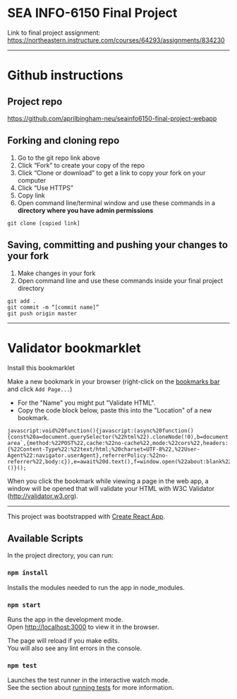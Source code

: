 # SEA INFO-6150 Final Project

Link to final project assignment: https://northeastern.instructure.com/courses/64293/assignments/834230

<hr>

# Github instructions

## Project repo
https://github.com/aprilbingham-neu/seainfo6150-final-project-webapp

## Forking and cloning repo
1. Go to the git repo link above
2. Click “Fork” to create your copy of the repo
3. Click “Clone or download” to get a link to copy your fork on your computer
4. Click “Use HTTPS”
5. Copy link
6. Open command line/terminal window and use these commands in a **directory where you have admin permissions**
```
git clone [copied link]
```

## Saving, committing and pushing your changes to your fork
1. Make changes in your fork
2. Open command line and use these commands inside your final project directory
```
git add .
git commit -m “[commit name]”
git push origin master
```

<hr>

# Validator bookmarklet

Install this bookmarklet

Make a new bookmark in your browser (right-click on the [bookmarks bar](https://support.google.com/chrome/answer/95745?hl=en) and click `Add Page...`)

- For the "Name" you might put "Validate HTML".
- Copy the code block below, paste this into the "Location" of a new bookmark.

```
javascript:void%20function(){javascript:(async%20function(){const%20a=document.querySelector(%22html%22).cloneNode(!0),b=document.createElement(%22div%22);b.appendChild(a);const%20c=`%3C!DOCTYPE%20html%3E${b.innerHTML}`.replace(/style%20type=\%22text\/css\%22/g,%22style%22),d=await%20fetch(`http://localhost:3000/nu/%23text-area`,{method:%22POST%22,cache:%22no-cache%22,mode:%22cors%22,headers:{%22Content-Type%22:%22text/html;%20charset=UTF-8%22,%22User-Agent%22:navigator.userAgent},referrerPolicy:%22no-referrer%22,body:c}),e=await%20d.text(),f=window.open(%22about:blank%22,%22%22,%22width=700,height=500%22);let%20g=e.replace(%22style.css%22,%22https://validator.w3.org/nu/style.css%22);g=g.replace(/\%3Cform(.*)form\%3E/g,%22%22),f.document.write(g)})()}();
```

When you click the bookmark while viewing a page in the web app, a window will be opened that will validate your HTML with W3C Validator (http://validator.w3.org).

<hr>

This project was bootstrapped with [Create React App](https://github.com/facebook/create-react-app).

## Available Scripts

In the project directory, you can run:

### `npm install`

Installs the modules needed to run the app in node_modules.

### `npm start`

Runs the app in the development mode.<br>
Open [http://localhost:3000](http://localhost:3000) to view it in the browser.

The page will reload if you make edits.<br>
You will also see any lint errors in the console.

### `npm test`

Launches the test runner in the interactive watch mode.<br>
See the section about [running tests](https://facebook.github.io/create-react-app/docs/running-tests) for more information.